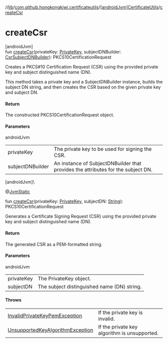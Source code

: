 //[lib](../../../index.md)/[com.github.hongkongkiwi.certificateutils](../index.md)/[[androidJvm]CertificateUtils](index.md)/[createCsr](create-csr.md)

# createCsr

[androidJvm]\
fun [createCsr](create-csr.md)(privateKey: [PrivateKey](https://developer.android.com/reference/kotlin/java/security/PrivateKey.html), subjectDNBuilder: [CsrSubjectDNBuilder](../../com.github.hongkongkiwi.certificateutils.builders/[android-jvm]-csr-subject-d-n-builder/index.md)): PKCS10CertificationRequest

Creates a PKCS#10 Certification Request (CSR) using the provided private key and subject distinguished name (DN).

This method takes a private key and a SubjectDNBuilder instance, builds the subject DN string, and then creates the CSR based on the given private key and subject DN.

#### Return

The constructed PKCS10CertificationRequest object.

#### Parameters

androidJvm

| | |
|---|---|
| privateKey | The private key to be used for signing the CSR. |
| subjectDNBuilder | An instance of SubjectDNBuilder that provides the attributes for the subject DN. |

[androidJvm]\

@[JvmStatic](https://kotlinlang.org/api/latest/jvm/stdlib/kotlin.jvm/-jvm-static/index.html)

fun [createCsr](create-csr.md)(privateKey: [PrivateKey](https://developer.android.com/reference/kotlin/java/security/PrivateKey.html), subjectDN: [String](https://kotlinlang.org/api/latest/jvm/stdlib/kotlin/-string/index.html)): PKCS10CertificationRequest

Generates a Certificate Signing Request (CSR) using the provided private key and subject distinguished name (DN).

#### Return

The generated CSR as a PEM-formatted string.

#### Parameters

androidJvm

| | |
|---|---|
| privateKey | The PrivateKey object. |
| subjectDN | The subject distinguished name (DN) string. |

#### Throws

| | |
|---|---|
| [InvalidPrivateKeyPemException](../../com.github.hongkongkiwi.certificateutils.exceptions/[android-jvm]-invalid-private-key-pem-exception/index.md) | If the private key is invalid. |
| [UnsupportedKeyAlgorithmException](../../com.github.hongkongkiwi.certificateutils.exceptions/[android-jvm]-unsupported-key-algorithm-exception/index.md) | If the private key algorithm is unsupported. |
